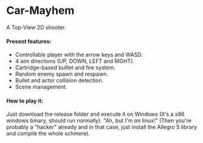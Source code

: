 # Car-Mayhem
A Top-View 2D shooter.

#### Present features:

* Controllable player with the arrow keys and WASD.
* 4 aim directions (UP, DOWN, LEFT and RIGHT).
* Cartridge-based bulllet and fire system.
* Random enemy spawn and respawn.
* Bullet and actor collision detection.
* Scene management.

#### How to play it:

Just download the release folder and execute it on Windows (It's a x86 windows binary, should run normally). "Ah, but I'm on linux!" (Then you're probably a "hacker" already and in that case, just install the Allegro 5 library and compile the whole schmere).
